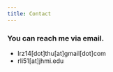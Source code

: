 ```yaml
---
title: Contact
---
```


### You can reach me via email.
- lrz14[dot]thu[at]gmail[dot]com
- rli51[at]jhmi.edu
